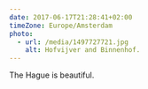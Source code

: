 ```yaml
---
date: 2017-06-17T21:28:41+02:00
timeZone: Europe/Amsterdam
photo:
  - url: /media/1497727721.jpg
    alt: Hofvijver and Binnenhof.
---
```

The Hague is beautiful.
